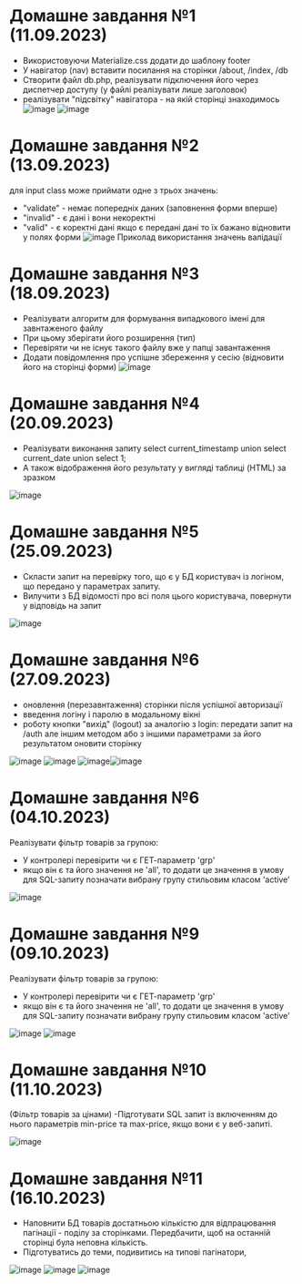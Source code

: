 # Домашне завдання №1 (11.09.2023)
- Використовуючи Materialize.css додати до шаблону footer
- У навігатор (nav) вставити посилання на сторінки /about, /index, /db
- Створити файл db.php, реалізувати підключення його через диспетчер доступу (у файлі реалізувати лише заголовок)
- реалізувати "підсвітку" навігатора - на якій сторінці знаходимось
![image](https://github.com/AntonDegt/php/assets/108671823/9c5dd4c7-fbc8-4f32-918d-bbf4dfac3529)
![image](https://github.com/AntonDegt/php/assets/108671823/c616a179-a5f4-4c94-acdf-c21d43b43437)



# Домашне завдання №2 (13.09.2023)
для input class може приймати одне з трьох значень:
- "validate" - немає попередніх даних (заповнення форми вперше)
- "invalid" - є дані і вони некоректні
- "valid" - є коректні дані
якщо є передані дані то їх бажано відновити у полях форми
![image](https://github.com/AntonDegt/php/assets/108671823/ddf77ee1-0882-4302-9e5d-a31dff693fcd)
Приколад використання значень валідації



# Домашне завдання №3 (18.09.2023)
- Реалізувати алгоритм для формування випадкового імені для завнтаженого файлу
- При цьому зберігати його розширення (тип)
- Перевіряти чи не існує такого файлу вже у папці завантаження
- Додати повідомлення про успішне збереження у сесію (відновити його на сторінці форми)
![image](https://github.com/AntonDegt/php/assets/108671823/fe04b6fe-8ba7-4654-8ca5-5f36fdeecb24)



# Домашне завдання №4 (20.09.2023)
- Реалізувати виконання запиту
	select current_timestamp
    union select  current_date
    union select 1;
- А також відображення його результату у вигляді таблиці (HTML) за зразком

![image](https://github.com/AntonDegt/php/assets/108671823/a1a9d466-c612-4ae0-a822-365ddbd2758b)



# Домашне завдання №5 (25.09.2023)
- Скласти запит на перевірку того, що є у БД користувач із логіном, що передано у параметрах запиту.
- Вилучити з БД відомості про всі поля цього користувача, повернути у відповідь на запит

![image](https://github.com/AntonDegt/php/assets/108671823/dfe7804c-0d31-4281-83fd-73bc3456c1e4)




# Домашне завдання №6 (27.09.2023)

- оновлення (перезавнтаження) сторінки після успішної авторизації
- введення логіну і паролю в модальному вікні
- роботу кнопки "вихід" (logout) за аналогію з login: передати запит на /auth але іншим методом або з іншими параметрами за його результатом оновити сторінку

![image](https://github.com/AntonDegt/php/assets/108671823/854612ea-63ac-489e-b10b-58f03ab5a0ad)
![image](https://github.com/AntonDegt/php/assets/108671823/c16b5039-b27e-4edb-a7f2-dd8a1a8c4a82)
![image](https://github.com/AntonDegt/php/assets/108671823/66ef2373-0154-4257-af8b-58abd41071a5)![image](https://github.com/AntonDegt/php/assets/108671823/107a89b2-a85e-4f88-b741-ed6cbad20fc7)



# Домашне завдання №6 (04.10.2023)

Реалізувати фільтр товарів за групою:
- У контролері перевірити чи є ГЕТ-параметр 'grp'
- якщо він є та його значення не 'all', то додати це значення в умову для SQL-запиту
позначати вибрану групу стильовим класом 'active'

![image](https://github.com/AntonDegt/php/assets/108671823/3eabdcb7-75cf-4de5-a61b-47c688518462)



# Домашне завдання №9 (09.10.2023)

Реалізувати фільтр товарів за групою:
- У контролері перевірити чи є ГЕТ-параметр 'grp'
- якщо він є та його значення не 'all', то додати це значення в умову для SQL-запиту 
позначати вибрану групу стильовим класом 'active'

![image](https://github.com/AntonDegt/php/assets/108671823/ff86555c-1ca3-440f-afac-4ed1d259d540)
![image](https://github.com/AntonDegt/php/assets/108671823/fd85ae24-ab96-4e8a-be31-ad2336d14529)



# Домашне завдання №10 (11.10.2023)

(Фільтр товарів за цінами) 
-Підготувати SQL запит із включенням до нього параметрів min-price та max-price, якщо вони є у веб-запиті.

![image](https://github.com/AntonDegt/php/assets/108671823/fa925fc3-300a-40f4-8f77-1d4705afa9a7)



# Домашне завдання №11 (16.10.2023)

- Наповнити БД товарів достатньою кількістю для відпрацювання пагінації - поділу за сторінками. Передбачити, щоб на останній сторінці була неповна кількість.
- Підготуватись до теми, подивитись на типові пагінатори, 

![image](https://github.com/AntonDegt/php/assets/108671823/93798495-da01-4544-aa4a-4f832973547b)
![image](https://github.com/AntonDegt/php/assets/108671823/91cb9af0-7f43-4915-8a34-c36a62477b55)
![image](https://github.com/AntonDegt/php/assets/108671823/4c42a143-ef12-4c78-b068-674e22a8826e)









